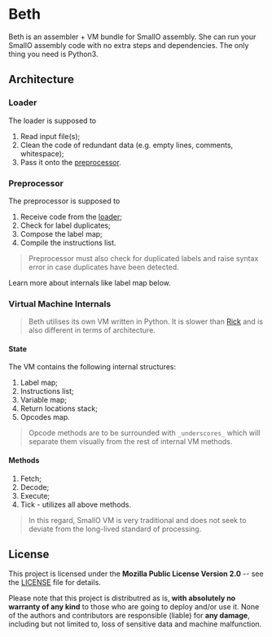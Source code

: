 # Beth

Beth is an assembler + VM bundle for SmallO assembly. She can run your SmallO
assembly code with no extra steps and dependencies. The only thing you need is
Python3.



## Architecture

### <a name="loader"></a> Loader

The loader is supposed to 

1. Read input file(s);
2. Clean the code of redundant data (e.g. empty lines, comments, whitespace);
3. Pass it onto the [preprocessor](preprocessor).


### <a name="preprocessor"></a> Preprocessor

The preprocessor is supposed to

1. Receive code from the [loader](loader);
2. Check for label duplicates;
3. Compose the label map;
4. Compile the instructions list.


> Preprocessor must also check for duplicated labels and raise syntax error in
> case duplicates have been detected.

Learn more about internals like label map below.


### Virtual Machine Internals

> Beth utilises its own VM written in Python. It is slower than [Rick] and is
> also different in terms of architecture.

[Rick]: https://github.com/smallo-lang/Rick

#### State

The VM contains the following internal structures:

1. Label map;
2. Instructions list;
3. Variable map;
4. Return locations stack;
5. Opcodes map.

> Opcode methods are to be surrounded with `_underscores_` which will separate
> them visually from the rest of internal VM methods.

#### Methods

1. Fetch;
2. Decode;
3. Execute;
4. Tick - utilizes all above methods.

> In this regard, SmallO VM is very traditional and does not seek to deviate
> from the long-lived standard of processing.



## License

This project is licensed under the **Mozilla Public License Version 2.0** --
see the [LICENSE](LICENSE) file for details.

Please note that this project is distributred as is,
**with absolutely no warranty of any kind** to those who are going to deploy
and/or use it. None of the authors and contributors are responsible (liable)
for **any damage**, including but not limited to, loss of sensitive data and
machine malfunction.
